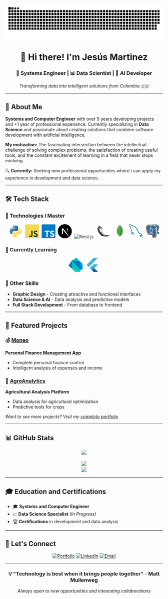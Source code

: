 ![MasterHead](https://github.com/diegoquinfa/diegoquinfa/blob/main/assets/img/grid_snake.svg)

<div id="header" align="center">
    <h1 align="center">👋 Hi there! I'm Jesús Martinez</h1>
    <h3 align="center">🚀 Systems Engineer | 📊 Data Scientist | 🤖 AI Developer</h3>
    <p align="center">
        <em>Transforming data into intelligent solutions from Colombia 🇨🇴</em>
    </p>
</div>

---

## 🎯 About Me

**Systems and Computer Engineer** with over 5 years developing projects and +1 year of professional experience. Currently specializing in **Data Science** and passionate about creating solutions that combine software development with artificial intelligence.

**My motivation:** The fascinating intersection between the intellectual challenge of solving complex problems, the satisfaction of creating useful tools, and the constant excitement of learning in a field that never stops evolving.

🔍 **Currently:** Seeking new professional opportunities where I can apply my experience in development and data science.

---

## 🛠️ Tech Stack

### 💪 Technologies I Master
<div align="center">
    <img src="https://github.com/devicons/devicon/blob/master/icons/python/python-original.svg" title="Python" alt="Python" width="45" height="45"/>&nbsp;
    <img src="https://github.com/devicons/devicon/blob/master/icons/javascript/javascript-original.svg" title="JavaScript" alt="JavaScript" width="45" height="45"/>&nbsp;
    <img src="https://github.com/devicons/devicon/blob/master/icons/typescript/typescript-original.svg" title="TypeScript" alt="TypeScript" width="45" height="45"/>&nbsp;
    <img src="https://github.com/devicons/devicon/blob/master/icons/nextjs/nextjs-original.svg" title="Next.js" alt="Next.js" width="45" height="45"/>&nbsp;
    <img src="https://github.com/devicons/devicon/blob/master/icons/nestjs/nestjs-plain.svg](https://github.com/devicons/devicon/blob/master/icons/nestjs/nestjs-original.svg)" title="Nest.js" alt="Nest.js" width="45" height="45"/>&nbsp;
    <img src="https://github.com/devicons/devicon/blob/master/icons/flask/flask-original.svg" title="Flask" alt="Flask" width="45" height="45"/>&nbsp;
    <img src="https://github.com/devicons/devicon/blob/master/icons/mongodb/mongodb-original.svg" title="MongoDB" alt="MongoDB" width="45" height="45"/>&nbsp;
    <img src="https://github.com/devicons/devicon/blob/master/icons/mysql/mysql-original.svg" title="MySQL" alt="MySQL" width="45" height="45"/>&nbsp;
    <img src="https://github.com/devicons/devicon/blob/master/icons/postgresql/postgresql-original.svg" title="PostgreSQL" alt="PostgreSQL" width="45" height="45"/>
</div>

### 🌱 Currently Learning
<div align="center">
    <img src="https://github.com/devicons/devicon/blob/master/icons/dart/dart-original.svg" title="Dart" alt="Dart" width="45" height="45"/>&nbsp;
    <img src="https://github.com/devicons/devicon/blob/master/icons/flutter/flutter-original.svg" title="Flutter" alt="Flutter" width="45" height="45"/>
</div>

### 🎨 Other Skills
- **Graphic Design** - Creating attractive and functional interfaces
- **Data Science & AI** - Data analysis and predictive models
- **Full Stack Development** - From database to frontend

---

## 🚀 Featured Projects

### 💰 [Moneo](https://github.com/lastHunter956/finazaap)
**Personal Finance Management App**
- Complete personal finance control
- Intelligent analysis of expenses and income

### 🌾 [AgroAnalytics](https://github.com/lastHunter956/agroAnalitcs)
**Agricultural Analysis Platform**
- Data analysis for agricultural optimization
- Predictive tools for crops

*Want to see more projects? Visit my [complete portfolio](https://jesus-martinez.me)*

---

## 📊 GitHub Stats

<div align="center">
    <img src="https://github-readme-stats.vercel.app/api/top-langs/?username=lastHunter956&layout=compact&theme=react&border_radius=12&hide_border=true&bg_color=0D1117"/>
</div>

<br>

<div align="center"> 
    <img src="https://github-readme-streak-stats.herokuapp.com?user=lastHunter956&theme=react&border_radius=12&date_format=%5BY%20%5DM%20j&hide_border=true&background=0D1117"/>
</div>

<div align="center">
    <img src="https://github-readme-stats.vercel.app/api?username=lastHunter956&show_icons=true&theme=react&border_radius=12&hide_border=true&bg_color=0D1117"/>
</div>

---

## 🎓 Education and Certifications

- 🎓 **Systems and Computer Engineer**
- 📈 **Data Science Specialist** *(In Progress)*
- 🏆 **Certifications** in development and data analysis

---

## 🤝 Let's Connect

<div align="center">
    
[![Portfolio](https://img.shields.io/badge/Portfolio-jesus--martinez.me-FF5722?style=for-the-badge&logo=google-chrome&logoColor=white)](https://jesus-martinez.me)
[![LinkedIn](https://img.shields.io/badge/LinkedIn-Jesús_Martinez-0077B5?style=for-the-badge&logo=linkedin&logoColor=white)](https://www.linkedin.com/in/jesusmartinezv/)
[![Email](https://img.shields.io/badge/Email-info@jesus--martinez.me-D14836?style=for-the-badge&logo=gmail&logoColor=white)](mailto:info@jesus-martinez.me)

</div>

---

<div align="center">
    <h3>💡 "Technology is best when it brings people together" - Matt Mullenweg</h3>
    <p><em>Always open to new opportunities and interesting collaborations</em></p>
</div>
